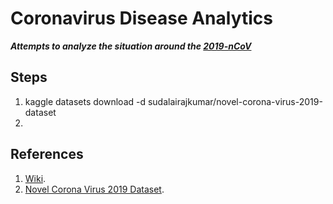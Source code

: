 # Coronavirus Disease Analytics
___Attempts to analyze the situation around the [2019-nCoV](https://en.wikipedia.org/wiki/Coronavirus_disease_2019)___

## Steps

1. kaggle datasets download -d sudalairajkumar/novel-corona-virus-2019-dataset
2. 

## References

1. [Wiki](https://en.wikipedia.org/wiki/Coronavirus_disease_2019).
1. [Novel Corona Virus 2019 Dataset](https://www.kaggle.com/sudalairajkumar/novel-corona-virus-2019-dataset).
